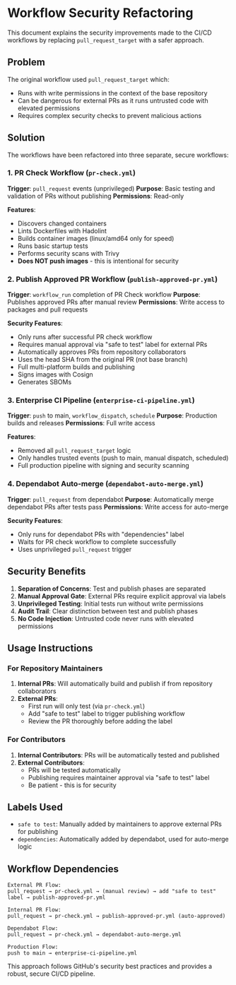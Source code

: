 # Workflow Security Refactoring

This document explains the security improvements made to the CI/CD workflows by replacing `pull_request_target` with a safer approach.

## Problem

The original workflow used `pull_request_target` which:
- Runs with write permissions in the context of the base repository
- Can be dangerous for external PRs as it runs untrusted code with elevated permissions
- Requires complex security checks to prevent malicious actions

## Solution

The workflows have been refactored into three separate, secure workflows:

### 1. PR Check Workflow (`pr-check.yml`)

**Trigger**: `pull_request` events (unprivileged)
**Purpose**: Basic testing and validation of PRs without publishing
**Permissions**: Read-only

**Features**:
- Discovers changed containers
- Lints Dockerfiles with Hadolint
- Builds container images (linux/amd64 only for speed)
- Runs basic startup tests
- Performs security scans with Trivy
- **Does NOT push images** - this is intentional for security

### 2. Publish Approved PR Workflow (`publish-approved-pr.yml`)

**Trigger**: `workflow_run` completion of PR Check workflow
**Purpose**: Publishes approved PRs after manual review
**Permissions**: Write access to packages and pull requests

**Security Features**:
- Only runs after successful PR check workflow
- Requires manual approval via "safe to test" label for external PRs
- Automatically approves PRs from repository collaborators
- Uses the head SHA from the original PR (not base branch)
- Full multi-platform builds and publishing
- Signs images with Cosign
- Generates SBOMs

### 3. Enterprise CI Pipeline (`enterprise-ci-pipeline.yml`)

**Trigger**: `push` to main, `workflow_dispatch`, `schedule`
**Purpose**: Production builds and releases
**Permissions**: Full write access

**Features**:
- Removed all `pull_request_target` logic
- Only handles trusted events (push to main, manual dispatch, scheduled)
- Full production pipeline with signing and security scanning

### 4. Dependabot Auto-merge (`dependabot-auto-merge.yml`)

**Trigger**: `pull_request` from dependabot
**Purpose**: Automatically merge dependabot PRs after tests pass
**Permissions**: Write access for auto-merge

**Security Features**:
- Only runs for dependabot PRs with "dependencies" label
- Waits for PR check workflow to complete successfully
- Uses unprivileged `pull_request` trigger

## Security Benefits

1. **Separation of Concerns**: Test and publish phases are separated
2. **Manual Approval Gate**: External PRs require explicit approval via labels
3. **Unprivileged Testing**: Initial tests run without write permissions
4. **Audit Trail**: Clear distinction between test and publish phases
5. **No Code Injection**: Untrusted code never runs with elevated permissions

## Usage Instructions

### For Repository Maintainers

1. **Internal PRs**: Will automatically build and publish if from repository collaborators
2. **External PRs**: 
   - First run will only test (via `pr-check.yml`)
   - Add "safe to test" label to trigger publishing workflow
   - Review the PR thoroughly before adding the label

### For Contributors

1. **Internal Contributors**: PRs will be automatically tested and published
2. **External Contributors**: 
   - PRs will be tested automatically
   - Publishing requires maintainer approval via "safe to test" label
   - Be patient - this is for security

## Labels Used

- `safe to test`: Manually added by maintainers to approve external PRs for publishing
- `dependencies`: Automatically added by dependabot, used for auto-merge logic

## Workflow Dependencies

```
External PR Flow:
pull_request → pr-check.yml → (manual review) → add "safe to test" label → publish-approved-pr.yml

Internal PR Flow:
pull_request → pr-check.yml → publish-approved-pr.yml (auto-approved)

Dependabot Flow:
pull_request → pr-check.yml → dependabot-auto-merge.yml

Production Flow:
push to main → enterprise-ci-pipeline.yml
```

This approach follows GitHub's security best practices and provides a robust, secure CI/CD pipeline.
